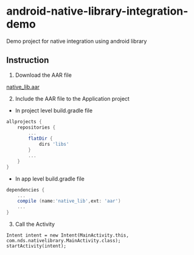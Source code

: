 # android-native-library-integration-demo
Demo project for native integration using android library

## Instruction

1. Download the AAR file

  [native_lib.aar](https://github.com/ndsdevteam/android-native-library-integration-demo/raw/master/app/libs/native_lib.aar)

2. Include the AAR file to the Application project
  * In project level build.gradle file
  ```gradle
  allprojects {
      repositories {
          ...
          flatDir {
              dirs 'libs'
          }
          ...
      }
  }
  ```
  * In app level build.gradle file
  ```gradle
  dependencies {
      ...
      compile (name:'native_lib',ext: 'aar')
      ...
  }
  ```
3. Call the Activity
  ```
  Intent intent = new Intent(MainActivity.this, com.nds.nativelibrary.MainActivity.class);
  startActivity(intent);
  ```
